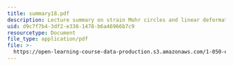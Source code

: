 ```yaml
---
title: summary18.pdf
description: Lecture summary on strain Mohr circles and linear deformation theory.
uid: d9c7f7b4-3df2-e338-1478-b6a46966b7c9
resourcetype: Document
file_type: application/pdf
file: >-
  https://open-learning-course-data-production.s3.amazonaws.com/1-050-engineering-mechanics-i-fall-2007/d9c7f7b43df2e3381478b6a46966b7c9_summary18.pdf
---
```


